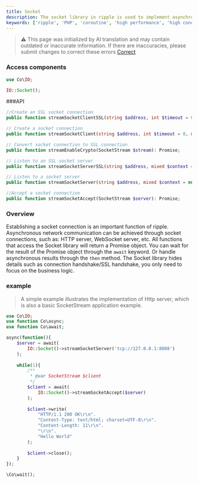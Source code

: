 ```yaml
---
title: Socket
description: The socket library in ripple is used to implement asynchronous network communication, including creating socket connections, SSL connections, etc.
keywords: ['ripple', 'PHP', 'coroutine', 'high performance', 'high concurrency', 'socket', 'Socket', 'SSL']
---
```


> ⚠️ This page was initialized by AI translation and may contain outdated or inaccurate information. If there are
> inaccuracies, please submit changes to correct these errors [Correct](https://github.com/cloudtay/ripple-documents)

### Access components

```php
use Co\IO;

IO::Socket();
```

###API

```php
//Create an SSL socket connection
public function streamSocketClientSSL(string $address, int $timeout = 0, mixed $context = null): Promise;

// Create a socket connection
public function streamSocketClient(string $address, int $timeout = 0, mixed $context = null): Promise;

// Convert socket connection to SSL connection
public function streamEnableCrypto(SocketStream $stream): Promise;

// Listen to an SSL socket server
public function streamSocketServerSSL(string $address, mixed $context = null): Promise;

// Listen to a socket server
public function streamSocketServer(string $address, mixed $context = null): Promise;

//Accept a socket connection
public function streamSocketAccept(SocketStream $server): Promise;
```

### Overview

Establishing a socket connection is an important function of ripple. Asynchronous network communication can be achieved
through socket connections, such as: HTTP server, WebSocket server, etc.
All functions that access the Socket library will return a Promise object. You can wait for the result of the Promise
object through the `await` keyword. Or handle asynchronous results through the `then` method.
The Socket library hides details such as connection handshake/SSL handshake, you only need to focus on the business
logic.

### example

> A simple example illustrates the implementation of Http server, which is also a basic SocketStream application
> example.

```php
use Co\IO;
use function Co\async;
use function Co\await;

async(function(){
    $server = await(
        IO::Socket()->streamSocketServer('tcp://127.0.0.1:8008')
    );
    
    while(1){
        /**
         * @var SocketStream $client
         */
        $client = await(
            IO::Socket()->streamSocketAccept($server)
        );
        
        $client->write(
            "HTTP/1.1 200 OK\r\n".
            "Content-Type: text/html; charset=UTF-8\r\n".
            "Content-Length: 11\r\n".
            "\r\n".
            "Hello World"
        );
        
        $client->close();
    }
});

\Co\wait();
```
